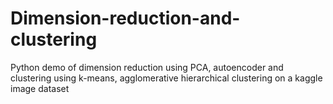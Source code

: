 # Dimension-reduction-and-clustering
Python demo of dimension reduction using PCA, autoencoder and clustering using k-means, agglomerative hierarchical clustering on a kaggle image dataset
